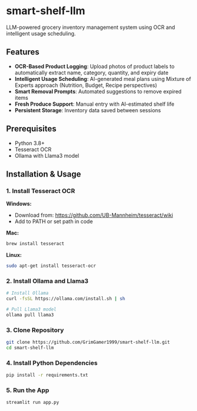 # smart-shelf-llm

LLM-powered grocery inventory management system using OCR and intelligent usage scheduling.

## Features

- **OCR-Based Product Logging**: Upload photos of product labels to automatically extract name, category, quantity, and expiry date
- **Intelligent Usage Scheduling**: AI-generated meal plans using Mixture of Experts approach (Nutrition, Budget, Recipe perspectives)
- **Smart Removal Prompts**: Automated suggestions to remove expired items
- **Fresh Produce Support**: Manual entry with AI-estimated shelf life
- **Persistent Storage**: Inventory data saved between sessions

## Prerequisites

- Python 3.8+
- Tesseract OCR
- Ollama with Llama3 model

## Installation & Usage

### 1. Install Tesseract OCR

**Windows:**
- Download from: https://github.com/UB-Mannheim/tesseract/wiki
- Add to PATH or set path in code

**Mac:**
```bash
brew install tesseract
```
**Linux:**
```bash
sudo apt-get install tesseract-ocr
```

### 2. Install Ollama and Llama3
```bash
# Install Ollama
curl -fsSL https://ollama.com/install.sh | sh

# Pull Llama3 model
ollama pull llama3
```

### 3. Clone Repository
```bash
git clone https://github.com/GrimGamer1999/smart-shelf-llm.git
cd smart-shelf-llm
```

### 4. Install Python Dependencies
```bash
pip install -r requirements.txt
```

### 5. Run the App
```bash
streamlit run app.py
```
